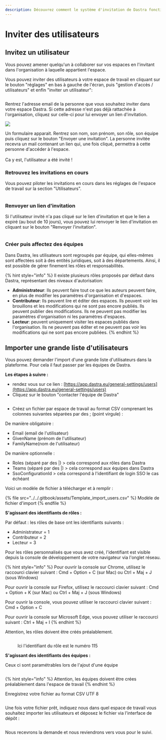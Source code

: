 ```yaml
---
description: Découvrez comment le système d'invitation de Dastra fonctionne.
---
```


# Inviter des utilisateurs

## Invitez un utilisateur

Vous pouvez amener quelqu'un à collaborer sur vos espaces en l'invitant dans l'organisation à laquelle appartient l'espace.&#x20;

Vous pouvez inviter des utilisateurs à votre espace de travail en cliquant sur le bouton "réglages" en bas à gauche de l'écran, puis "gestion d'accès / utilisateurs" et enfin "inviter un utilisateur":

<figure><img src="../../.gitbook/assets/image (12) (2).png" alt=""><figcaption></figcaption></figure>



Rentrez l'adresse email de la personne que vous souhaitez inviter dans votre espace Dastra. Si cette adresse n'est pas déjà rattachée à l'organisation, cliquez sur celle-ci pour lui envoyer un lien d'invitation.

![](<../../.gitbook/assets/image (130).png>)

Un formulaire apparait. Rentrez son nom, son prénom, son rôle, son équipe puis cliquez sur le bouton "Envoyer une invitation". La personne invitée recevra un mail contenant un lien qui, une fois cliqué, permettra à cette personne d'accéder à l'espace.\
\
Ca y est, l'utilisateur a été invité !

### Retrouvez les invitations en cours

Vous pouvez piloter les invitations en cours dans les réglages de l'espace de travail sur la section "Utilisateurs".&#x20;

<figure><img src="../../.gitbook/assets/image (12) (3).png" alt=""><figcaption></figcaption></figure>

### Renvoyer un lien d'invitation

Si l'utilisateur invité n'a pas cliqué sur le lien d'invitation et que le lien a expiré (au bout de 10 jours), vous pouvez lui renvoyer le lien d'invitation en cliquant sur le bouton "Renvoyer l'invitation".&#x20;

<figure><img src="../../.gitbook/assets/image (16) (2).png" alt=""><figcaption></figcaption></figure>

### Créer puis affectez des équipes

Dans Dastra, les utilisateurs sont regroupés par équipe, qui elles-mêmes sont affectées soit à des entités juridiques, soit à des départements. Ainsi, il est possible de gérer finement les rôles et responsabilités.

{% hint style="info" %}
Il existe plusieurs rôles proposés par défaut dans Dastra, représentant des niveaux d'autorisation:

* **Administrateur**: Ils peuvent faire tout ce que les auteurs peuvent faire, en plus de modifier les paramètres d'organisation et d'espaces.
* **Contributeur**: Ils peuvent lire et éditer des espaces. Ils peuvent voir les brouillons et les modifications qui ne sont pas encore publiés. Ils peuvent publier des modifications. Ils ne peuvent pas modifier les paramètres d'organisation ni les paramètres d'espaces.
* **Lecteur**: peuvent uniquement visiter les espaces publiés dans l'organisation. Ils ne peuvent pas éditer et ne peuvent pas voir les modifications qui ne sont pas encore publiées.
{% endhint %}

## Importer une grande liste d'utilisateurs

Vous pouvez demander l'import d'une grande liste d'utilisateurs dans la plateforme. Pour cela il faut passer par les équipes de Dastra.&#x20;

**Les étapes à suivre :**&#x20;

* rendez vous sur ce lien : [https://app.dastra.eu/general-settings/users](https://app.dastra.eu/general-settings/users)
* Cliquez sur le bouton "contacter l'équipe de Dastra"

<figure><img src="../../.gitbook/assets/image (1).png" alt=""><figcaption></figcaption></figure>

* Créez un fichier par espace de travail au format CSV comprenant les colonnes suivantes séparées par des ; (point virgule) :&#x20;

De manière obligatoire : &#x20;

* Email (email de l'utilisateur)
* GivenName (prénom de l'utilisateur)
* FamilyName(nom de l'utilisateur)

De manière optionnelle :&#x20;

* Roles (séparé par des |) > cela correspond aux rôles dans Dastra
* Teams (séparé par des |) > cela correspond aux équipes dans Dastra
* SsoConfigurationId > cela correspond à l'identifiant de login SSO le cas échéant

Voici un modèle de fichier à télécharger et à remplir :&#x20;

{% file src="../../.gitbook/assets/Template_import_users.csv" %}
Modèle de fichier d'import
{% endfile %}

**S'agissant des identifiants de rôles :**&#x20;

Par défaut : les rôles de base ont les identifiants suivants :&#x20;

* Administrateur = 1
* Contributeur = 2
* Lecteur = 3

Pour les rôles personnalisés que vous avez créé, l'identifiant est visible depuis la console de développement de votre navigateur via l'onglet réseau.&#x20;

{% hint style="info" %}
Pour ouvrir la console sur Chrome, utilisez le raccourci clavier suivant : Cmd + Option + C (sur Mac) ou Ctrl + Maj + J (sous Windows)

Pour ouvrir la console sur Firefox, utilisez le raccourci clavier suivant : Cmd + Option + K (sur Mac) ou Ctrl + Maj + J (sous Windows)

Pour ouvrir la console, vous pouvez utiliser le raccourci clavier suivant : Cmd + Option + C

Pour ouvrir la console sur Microsoft Edge, vous pouvez utiliser le raccourci suivant : Ctrl + Maj + I
{% endhint %}

Attention, les rôles doivent être créés préalablement.



<figure><img src="../../.gitbook/assets/image (28).png" alt=""><figcaption><p>Ici l'identifiant du rôle est le numéro 115</p></figcaption></figure>



**S'agissant des identifiants des équipes :**&#x20;

Ceux ci sont paramétrables lors de l'ajout d'une équipe

<figure><img src="../../.gitbook/assets/image (4).png" alt=""><figcaption></figcaption></figure>

{% hint style="info" %}
Attention, les équipes doivent être crées préalablement dans l'espace de travail
{% endhint %}

Enregistrez votre fichier au format CSV UTF 8&#x20;

<figure><img src="../../.gitbook/assets/image.png" alt=""><figcaption></figcaption></figure>

Une fois votre fichier prêt, indiquez nous dans quel espace de travail vous souhaitez importer les utilisateurs et déposez le fichier via l'interface de dépôt :&#x20;



<figure><img src="../../.gitbook/assets/image (2).png" alt=""><figcaption></figcaption></figure>

Nous recevrons la demande et nous reviendrons vers vous pour le suivi.
